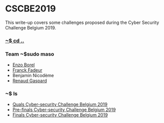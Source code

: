 # CSCBE2019 

This write-up covers some challenges proposed during the Cyber Security Challenge Belgium 2019.

### [~$ cd ..](../)

### Team ~$sudo maso
* [Enzo Borel](BorelEnzo.github.io)
* [Franck Fadeur](https://alect096.github.io/)
* Benjamin Nicodème
* [Renaud Gaspard](https://renaud11232.github.io/)

### ~$ ls

* [Quals Cyber-security Challenge Belgium 2019](Qualifications/)
* [Pre-finals Cyber-security Challenge Belgium 2019](pre-finals_friday/)
* [Finals Cyber-security Challenge Belgium 2019](finals_saturday/)